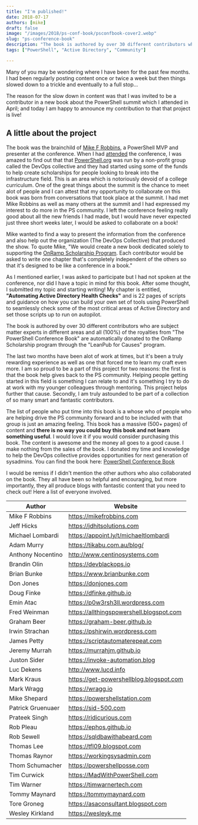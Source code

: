```yaml
---
title: "I'm published!"
date: 2018-07-17
authors: [mike]
draft: false
image: "/images/2018/ps-conf-book/psconfbook-cover2.webp"
slug: "ps-conference-book"
description: "The book is authored by over 30 different contributors who are subject matter experts in different areas and all (100%) of the royalties from "The PowerShell Conference Book" are automatically donated to the OnRamp Scholarship program through the "Leanpub for Causes" program."
tags: ["PowerShell", "Active Directory", "Community"]

---
```



Many of you may be wondering where I have been for the past few months. I had been regularly posting content once or twice a week but then things slowed down to a trickle and eventually to a full stop...

The reason for the slow down in content was that I was invited to be a contributor in a new book about the PowerShell summit which I attended in April; and today I am happy to announce my contribution to that that project is live!

## A little about the project

The book was the brainchild of [Mike F Robbins](https://mikefrobbins.com/), a PowerShell MVP and presenter at the conference. When I had [attended](__GHOST_URL__/ps-summit-2018/) the conference, I was amazed to find out that that [PowerShell.org](http://www.powershell.org) was run by a non-profit group called the DevOps collective and they had started using some of the funds to help create scholarships for people looking to break into the infrastructure field. This is an area which is notoriously devoid of a college curriculum. One of the great things about the summit is the chance to meet alot of people and I can attest that my opportunity to collaborate on this book was born from conversations that took place at the summit. I had met Mike Robbins as well as many others at the summit and I had expressed my interest to do more in the PS community. I left the conference feeling really good about all the new friends I had made, but I would have never expected just three short weeks later, I would be asked to collaborate on a book!

Mike wanted to find a way to present the information from the conference and also help out the organization (The DevOps Collective) that produced the show. To quote Mike, "We would create a new book dedicated solely to supporting the [OnRamp Scholarship Program](https://powershell.org/summit/summit-onramp/onramp-scholarship/). Each contributor would be asked to write one chapter that's completely independent of the others so that it's designed to be like a conference in a book."

As I mentioned earlier, I was asked to participate but I had not spoken at the conference, nor did I have a topic in mind for this book. After some thought, I submitted my topic and starting writing! My chapter is entitled, **"Automating Active Directory Health Checks"** and is 22 pages of scripts and guidance on how you can build your own set of tools using PowerShell to seamlessly check some of the most critical areas of Active Directory and set those scripts up to run on autopilot.

The book is authored by over 30 different contributors who are subject matter experts in different areas and all (100%) of the royalties from "The PowerShell Conference Book" are automatically donated to the OnRamp Scholarship program through the "LeanPub for Causes" program.

The last two months have been alot of work at times, but it's been a truly rewarding experience as well as one that forced me to learn my craft even more. I am so proud to be a part of this project for two reasons: the first is that the book help gives back to the PS community. Helping people getting started in this field is something I can relate to and it's something I try to do at work with my younger colleagues through mentoring. This project helps further that cause.  Secondly, I am truly astounded to be part of a collection of so many smart and fantastic contributors.

The list of people who put time into this book is a whose who of people who are helping drive the PS community forward and to be included with that group is just an amazing feeling. This book has a massive (500+ pages) of content and **there is no way you could buy this book and not learn something useful**. I would love it if you would consider purchasing this book. The content is awesome and the money all goes to a good cause. I make nothing from the sales of the book. I donated my time and knowledge to help the DevOps collective provides opportunities for next generation of sysadmins. You can find the book here: [PowerShell Conference Book](https://leanpub.com/powershell-conference-book)


I would be remiss if I didn't mention the other authors who also collaborated on the book. They all have been so helpful and encouraging, but more importantly, they all produce blogs with fantastic content that you need to check out! Here a list of everyone involved.


| Author       |  Website |
| ------------- |--------|
| Mike F Robbins | https://mikefrobbins.com |
| Jeff Hicks     | https://jdhitsolutions.com |
| Michael Lombardi| https://appoint.ly/t/michaeltlombardi |
|Adam Murry | https://tikabu.com.au/blog/
|Anthony Nocentino | http://www.centinosystems.com
|Brandin Olin |https://devblackops.io |
|Brian Bunke |https://www.brianbunke.com
|Don Jones | https://donjones.com |
|Doug Finke | https://dfinke.github.io |
|Emin Atac | https://p0w3rsh3ll.wordpress.com
|Fred Weinman | https://allthingspowershell.blogspot.com |
|Graham Beer |https://graham-beer.github.io
|Irwin Strachan |https://pshirwin.wordpress.com |
|James Petty | https://scriptautomaterepeat.com |
|Jeremy Murrah | https://murrahjm.github.io |
|Juston Sider | https://invoke-automation.blog |
|Luc Dekens |http://www.lucd.info
|Mark Kraus |https://get-powershellblog.blogspot.com |
|Mark Wragg |https://wragg.io |
|Mike Shepard | https://powershellstation.com |
|Patrick Gruenuaer |https://sid-500.com |
|Prateek Singh | https://ridicurious.com |
|Rob Pleau |https://ephos.github.io |
|Rob Sewell | https://sqldbawithabeard.com |
|Thomas Lee |https://tfl09.blogspot.com |
|Thomas Raynor |https://workingsysadmin.com |
|Thom Schumacher | https://powershellposse.com|
|Tim Curwick |https://MadWithPowerShell.com
|Tim Warner |https://timwarnertech.com |
|Tommy Maynard | https://tommymaynard.com |
|Tore Groneg | https://asaconsultant.blogspot.com |
|Wesley Kirkland | https://wesleyk.me |
